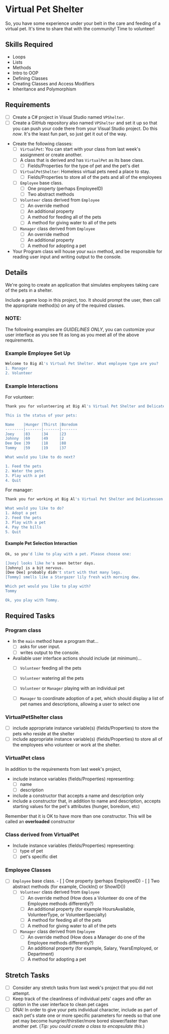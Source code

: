 # Virtual Pet Shelter

So, you have some experience under your belt in the care and feeding of a virtual pet. It's time to share that with the community! Time to volunteer!

## Skills Required
-  Loops
-  Lists
-  Methods
-  Intro to OOP
-  Defining Classes
-  Creating Classes and Access Modifiers
-  Inheritance and Polymorphism

## Requirements

- [ ] Create a C# project in Visual Studio named `VPShelter`.
- [ ] Create a GitHub repository also named `VPShelter` and set it up so that you can push your code there from your Visual Studio project. Do this *now*. It's the least fun part, so just get it out of the way.
- Create the following classes:
	- [ ] `VirtualPet`: You can start with your class from last week's assignment or create another.
	- [ ] A class that is derived and has `VirtualPet` as its base class.
		- [ ] Fields/Properties for the type of pet and the pet's diet
	- [ ] `VirtualPetShelter`: Homeless virtual pets need a place to stay.
		- [ ] Fields/Properties to store all of the pets and all of the employees
	- [ ] `Employee` base class.
		- [ ] One property (perhaps EmployeeID)
		- [ ] Two abstract methods
	- [ ] `Volunteer` class derived from `Employee`
		- [ ] An override method
		- [ ] An additional property
		- [ ] A method for feeding all of the pets
		- [ ] A method for giving water to all of the pets
	- [ ] `Manager` class derived from `Employee`
		- [ ] An override method
		- [ ] An additional property
		- [ ] A method for adopting a pet
- Your Program class will house your `main` method, and be responsible for reading user input and writing output to the console.

## Details

We're going to create an application that simulates employees taking care of the pets in a shelter.

Include a game loop in this project, too. It should prompt the user, then call the appropriate method(s) on any of the required classes.

### NOTE:

The following examples are _GUIDELINES ONLY_, you can customize your user interface as you see fit as long as you meet all of the above requirements.

### Example Employee Set Up

```bash
Welcome to Big Al's Virtual Pet Shelter. What employee type are you?
1. Manager
2. Volunteer
```
### Example Interactions

For volunteer:

```bash
Thank you for volunteering at Big Al's Virtual Pet Shelter and Delicatessen!

This is the status of your pets:

Name	|Hunger	|Thirst	|Boredom
--------|-------|-------|-------
Joey	|83     |34     |23
Johnny	|69     |49     |2
Dee Dee	|39     |18     |88
Tommy	|59     |19     |37

What would you like to do next?

1. Feed the pets
2. Water the pets
3. Play with a pet
4. Quit
```
For manager:

```bash
Thank you for working at Big Al's Virtual Pet Shelter and Delicatessen!

What would you like to do?
1. Adopt a pet
2. Feed the pets
3. Play with a pet
4. Pay the bills
5. Quit
```

#### Example Pet Selection Interaction

```bash
Ok, so you'd like to play with a pet. Please choose one:

[Joey] looks like he's seen better days.
[Johnny] is a bit nervous.
[Dee Dee] probably didn't start with that many legs.
[Tommy] smells like a Stargazer lily fresh with morning dew.

Which pet would you like to play with?
Tommy

Ok, you play with Tommy.
```

## Required Tasks

### Program class

- In the `main` method have a program that…
	- [ ] asks for user input.
	- [ ] writes output to the console.

- Available user interface actions should include (at minimum)…
	- [ ] `Volunteer` feeding all the pets
	- [ ] `Volunteer` watering all the pets
	- [ ] `Volunteer` or `Manager` playing with an individual pet
	- [ ] `Manager` to coordinate adoption of a pet, which should display a list of pet names and descriptions, allowing a user to select one


### VirtualPetShelter class

- [ ] include appropriate instance variable(s) (fields/Properties) to store the pets who reside at the shelter
- [ ] include appropriate instance variable(s) (fields/Properties) to store all of the employees who volunteer or work at the shelter.

### VirtualPet class
	
In addition to the requirements from last week's project,
- include instance variables (fields/Properties) representing:
	- [ ] name
	- [ ] description
- include a constructor that accepts a name and description only
- include a constructor that, in addition to name and description, accepts starting values for the pet's attributes (hunger, boredom, etc)

Remember that it is OK to have more than one constructor. This will be called an **overloaded** constructor

### Class derived from VirtualPet

- Include instance variables (fields/Properties) representing:
	- [ ] type of pet
	- [ ] pet's specific diet

### Employee Classes
- [ ] `Employee` base class.
		- [ ] One property (perhaps EmployeeID)
		- [ ] Two abstract methods (for example, ClockIn() or ShowID())
	- [ ] `Volunteer` class derived from `Employee`
		- [ ] An override method (How does a Volunteer do one of the Employee methods differently?)
		- [ ] An additional property (for example HoursAvailable, VolunteerType, or VolunteerSpecialty)
		- [ ] A method for feeding all of the pets
		- [ ] A method for giving water to all of the pets
	- [ ] `Manager` class derived from `Employee`
		- [ ] An override method (How does a Manager do one of the Employee methods differently?)
		- [ ] An additional property (for example, Salary, YearsEmployed, or Department)
		- [ ] A method for adopting a pet

## Stretch Tasks

- [ ] Consider any stretch tasks from last week's project that you did not attempt.
- [ ] Keep track of the cleanliness of individual pets' cages and offer an option in the user interface to clean pet cages
- [ ] DNA! In order to give your pets individual character, include as part of each pet's state one or more specific parameters for needs so that one pet may become hungrier/thirstier/more bored slower/faster than another pet. (*Tip: you could create a class to encapsulate this.*)
